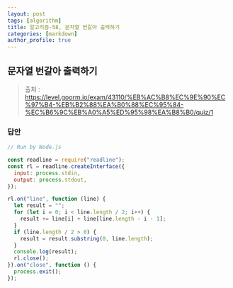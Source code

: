 ```yaml
---
layout: post
tags: [algorithm]
title: 알고리즘-58, 문자열 번갈아 출력하기
categories: [markdown]
author_profile: true
---
```


## 문자열 번갈아 출력하기

> 출처 : <https://level.goorm.io/exam/43110/%EB%AC%B8%EC%9E%90%EC%97%B4-%EB%B2%88%EA%B0%88%EC%95%84-%EC%B6%9C%EB%A0%A5%ED%95%98%EA%B8%B0/quiz/1>

### 답안

```javascript
// Run by Node.js

const readline = require("readline");
const rl = readline.createInterface({
  input: process.stdin,
  output: process.stdout,
});

rl.on("line", function (line) {
  let result = "";
  for (let i = 0; i < line.length / 2; i++) {
    result += line[i] + line[line.length - i - 1];
  }
  if (line.length / 2 > 0) {
    result = result.substring(0, line.length);
  }
  console.log(result);
  rl.close();
}).on("close", function () {
  process.exit();
});
```

